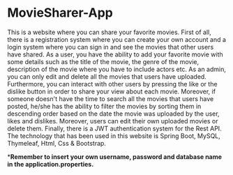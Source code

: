 # MovieSharer-App
This is a website where you can share your favorite movies. First of all, there is a registration system where you can create your own account
and a login system where you can sign in and see the movies that other users have shared. As a user, you have the ability to add your favorite movie
with some details such as the title of the movie, the genre of the movie, description of the movie where you have to include actors etc. As an admin, you can only edit and delete all the movies that users have uploaded. Furthermore, you can interact with other users by pressing the like or the dislike button in order to share your view about each movie.
Moreover, if someone doesn't have the time to search all the movies that users have posted, he/she has the ability to filter the movies by sorting them in descending order based on the date the movie was uploaded by the user,
likes and dislikes. Moreover, users can edit their own uploaded movies or delete them. Finally, there is a JWT authentication system for the Rest API.
The technology that has been used in this website is Spring Boot, MySQL, Thymeleaf, Html, Css & Bootstrap.

***Remember to insert your own username, password and database name in the application.properties.**
